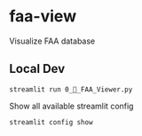 # faa-view
Visualize FAA database

## Local Dev
```
streamlit run 0_👋_FAA_Viewer.py
```

Show all available streamlit config
```
streamlit config show
```